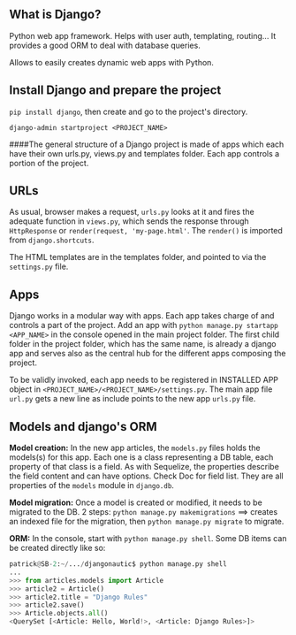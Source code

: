 ## What is Django?

Python web app framework. Helps with user auth, templating, routing... It provides a good ORM to deal with database queries.

Allows to easily creates dynamic web apps with Python.

## Install Django and prepare the project

`pip install django`, then create and go to the project's directory.

`django-admin startproject <PROJECT_NAME>`

####The general structure of a Django project is made of apps which each have their own urls.py, views.py and templates folder. Each app controls a portion of the project.

## URLs

As usual, browser makes a request, `urls.py` looks at it and fires the adequate function in `views.py`, which sends the response through `HttpResponse` or `render(request, 'my-page.html'`. The `render()` is imported from `django.shortcuts`.

The HTML templates are in the templates folder, and pointed to via the `settings.py` file.

## Apps

Django works in a modular way with apps. Each app takes charge of and controls a part of the project. Add an app with `python manage.py startapp <APP_NAME>` in the console opened in the main project folder. The first child folder in the project folder, which has the same name, is already a django app and serves also as the central hub for the different apps composing the project.

To be validly invoked, each app needs to be registered in INSTALLED APP object in `<PROJECT_NAME>/<PROJECT_NAME>/settings.py`. The main app file `url.py` gets a new line as include points to the new app `urls.py` file.

## Models and django's ORM

**Model creation:** In the new app articles, the `models.py` files holds the models(s) for this app. Each one is a class representing a DB table, each property of that class is a field. As with Sequelize, the properties describe the field content and can have options. Check Doc for field list. They are all properties of the `models` module in `django.db`.

**Model migration:** Once a model is created or modified, it needs to be migrated to the DB. 2 steps: `python manage.py makemigrations` ==> creates an indexed file for the migration, then `python manage.py migrate` to migrate.

**ORM:** In the console, start with `python manage.py shell`. Some DB items can be created directly like so:

```python
patrick@SB-2:~/.../djangonautic$ python manage.py shell
...
>>> from articles.models import Article
>>> article2 = Article()
>>> article2.title = "Django Rules"
>>> article2.save()
>>> Article.objects.all()
<QuerySet [<Article: Hello, World!>, <Article: Django Rules>]>
```
